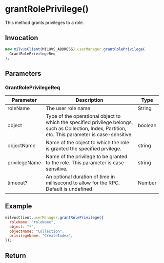 # grantRolePrivilege()

This method grants privileges to a role.

## Invocation

```javascript
new milvusClient(MILUVS_ADDRESS).userManager.grantRolePrivilege(
  GrantRolePrivilegeReq
);
```

## Parameters

### GrantRolePrivilegeReq

| Parameter     | Description                                                                                                                                           | Type    |
| ------------- | ----------------------------------------------------------------------------------------------------------------------------------------------------- | ------- |
| roleName      | The user role name                                                                                                                                    | String  |
| object        | Type of the operational object to which the specified privilege belongs, such as Collection, Index, Partition, etc. This parameter is case-sensitive. | boolean |
| objectName    | Name of the object to which the role is granted the specified prvilege.                                                                               | string  |
| privilegeName | Name of the privilege to be granted to the role. This parameter is case-sensitive.                                                                    | string  |
| timeout?      | An optional duration of time in millisecond to allow for the RPC. Default is undefined                                                                | Number  |

## Example

```javascript
milvusClient.userManager.grantRolePrivilege({
  roleName: "roleName",
  object: "*",
  objectName: "Collection",
  privilegeName: "CreateIndex",
});
```

## Return
